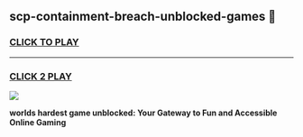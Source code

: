 
## scp-containment-breach-unblocked-games 👋
<h3>
<a href="https://premium.freeplayer.one?title=scp-containment-breach-unblocked-games&ref=14F">CLICK TO PLAY</a></h3>
<hr>

<h3>
<a href="https://premium.freeplayer.one?title=scp-containment-breach-unblocked-games&ref=14F">CLICK 2 PLAY</a>
  
</h3>

<a href="https://premium.freeplayer.one?title=scp-containment-breach-unblocked-games&ref=12F/"><img src="https://clearcache.store/games.png"></a>


**worlds hardest game unblocked: Your Gateway to Fun and Accessible Online Gaming**
